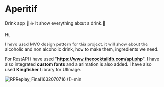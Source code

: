 # Aperitif
Drink app 🍹 ☕ It show everything about a drink.🥤

Hi,

I have used MVC design pattern for this project. it will show about the alcoholic and non alcoholic drink, how to make them, ingredients we need.

For RestAPI i have used "**https://www.thecocktaildb.com/api.php**". I have also integrated **custom fonts** and a animation is also added.
I have also used **Kingfisher** Library for UIImage.

![RPReplay_Final1632070716 (1)-min](https://user-images.githubusercontent.com/67689252/133936415-fa56dba1-f1da-4fe8-9ad5-b7c76a727a57.gif)
